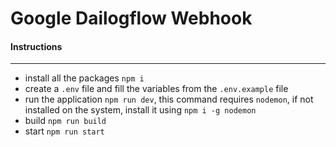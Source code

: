 # Google Dailogflow Webhook

#### Instructions
---
* install all the packages `npm i`
* create a `.env` file and fill the variables from the `.env.example` file
* run the application `npm run dev`, this command requires `nodemon`, if not installed on the system, install it using `npm i -g nodemon`
* build `npm run build`
* start `npm run start`
